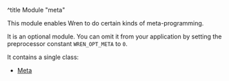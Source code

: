 ^title Module "meta"

This module enables Wren to do certain kinds of meta-programming.

It is an optional module. You can omit it from your application by setting the preprocessor constant `WREN_OPT_META` to `0`.

It contains a single class:

* [Meta](meta.html)
